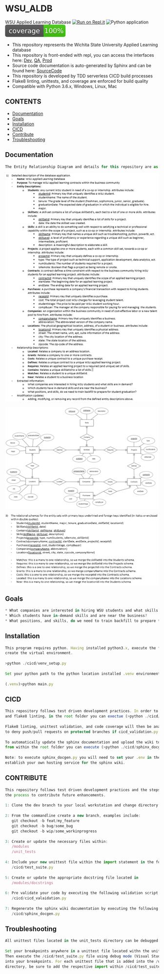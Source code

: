 # WSU_ALDB
WSU Applied Learning Database
[![Run on Repl.it](https://repl.it/badge/github/kyle_lanier/wsual_db)](https://replit.com/@kyle_lanier/wsualdb-prod)
![Python application](https://github.com/kyle-lanier-mscs/wsual_db/workflows/Python%20application/badge.svg?branch=master)
![Coverage](https://github.com/kyle-lanier-mscs/wsual_db/blob/master/resources/coverage.svg)

* This repository represents the Wichita State University Applied Learning database
* This repository is front-ended with repl, you can access the interfaces here: [Dev](https://replit.com/@kyle_lanier/wsualdb-dev), [QA](https://replit.com/@kyle_lanier/wsualdb-qa), [Prod](https://replit.com/@kyle_lanier/wsualdb-prod)
* Source code documentation is auto-generated by Sphinx and can be found here: [SourceCode](http://wsualdb.kyle-lanier.com/)
* This repository is developed by TDD serverless CICD build processes
* Flake8 linting, unittests, and coverage are enforced for build quality
* Compatible with Python 3.6.x, Windows, Linux, Mac


## CONTENTS
* [Documentation](#documentation)
* [Goals](#goals)
* [Installation](#Installation)
* [CICD](#cicd)
* [Contribute](#contribute)
* [Troubleshooting](#troubleshooting)

## Documentation
```javascript
The Entity Relationship Diagram and details for this repository are as follows.
```
![](./resources/Detailed_Description.png)

![](./resources/ER_Diagram.png)

![](./resources/Relational_Schemas.png)

## Goals
```javascript
* What companies are interested in hiring WSU students and what skills are in demand?
* Which students have in-demand skills and are near the business?
* What positions, and skills, do we need to train backfill to prepare for student graduation?
```

## Installation
```javascript
This program requires python. Having installed python3.x, execute the following to automatically
create the virtual environment.

>python ./cicd/venv_setup.py

Set your python path to the python location installed .venv environment, then execute main.py

(.venv)>python main.py
```

## CICD
```javascript
This repository follows test driven development practices. In order to self-validate unittests,
and flake8 linting, in the root folder you can exectue (>python ./cicd/cicd_validation.py). 

Flake8 linting, unittest validation, and code coverage will then be analyzed. Expect github
to deny push/pull requests on protected branches if cicd_validation.py is not satisfied.

To automatically update the sphinx documentation and upload the wiki to a hosting service,
from within the root folder you can execute (>python ./cicd/sphinx_docgen.py).

Note: to execute sphinx_docgen.py you will need to set your .env in the root directory and
establish your own hosting service for the sphinx wiki.
```

## CONTRIBUTE
```javascript
This repository follows test driven development practices and the steps below define
the process to contribute future enhancements.

1: Clone the dev branch to your local workstation and change directory into the root folder

2: From the commandline create a new branch, examples include:
   git checkout -b feat/my_feature
   git checkout -b bug/some_bug
   git checkout -b wip/some_workinprogress

3: Create or update the necessary files within:
   /modules
   /unit_tests

4: Include your new unittest file within the import statement in the following script
   /cicd/test_suite.py

5: Create or update the appropriate docstring file located in
   /modules/docstrings

6: Pre validate your code by executing the following validation script
   /cicd/cicd_valaidation.py

7: Regenerate the sphinx wiki documentation by executing the following script
   /cicd/sphinx_docgen.py
```

## Troubleshooting
```javascript
All unittest files located in the unit_tests directory can be debugged using /cicd/test_suite.py

Set your breakpoints anywhere in a unittest file located withn the unit_tests directory.
Then execute the /cicd/test_suite.py file using debug mode (Visual Studio Code) to step
into your breakpoints. For each unittest file that is added into the /unit_tests
directory, be sure to add the respective import within /cicd/test_suite.py
```
